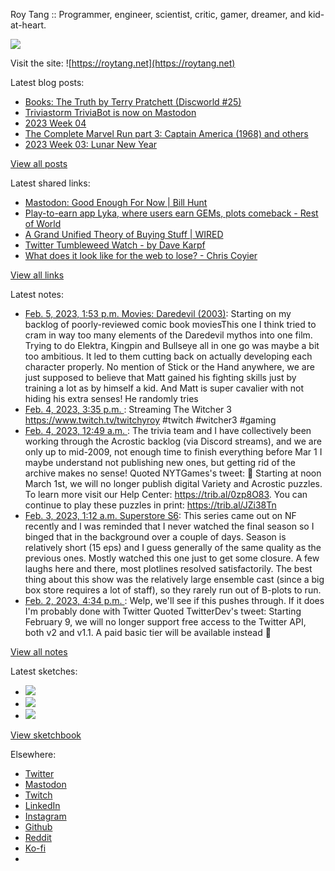 Roy Tang :: Programmer, engineer, scientist, critic, gamer, dreamer, and kid-at-heart.

![](https://roytang.net/static/img/profile.jpg)

Visit the site: ![https://roytang.net](https://roytang.net)

Latest blog posts:

- [Books: The Truth by Terry Pratchett (Discworld #25)](https://roytang.net/2023/02/the-truth/)
- [Triviastorm TriviaBot is now on Mastodon](https://roytang.net/2023/02/triviastorm-mastodon/)
- [2023 Week 04](https://roytang.net/2023/01/2023-week-04/)
- [The Complete Marvel Run part 3: Captain America (1968) and others](https://roytang.net/2023/01/marvel-run-3-captain-america-etc/)
- [2023 Week 03: Lunar New Year](https://roytang.net/2023/01/2023-week-03/)

[View all posts](https://roytang.net/blog)

Latest shared links:

- [Mastodon: Good Enough For Now | Bill Hunt](https://roytang.net/2023/02/fccb0f6e7c82fc4a6990ce91a650fd77/)
- [Play-to-earn app Lyka, where users earn GEMs, plots comeback - Rest of World](https://roytang.net/2023/02/1150f4953824c8a8aa42fb84d82ce36b/)
- [A Grand Unified Theory of Buying Stuff | WIRED](https://roytang.net/2023/01/dc034387f54d5b3052fb6280a3636db1/)
- [Twitter Tumbleweed Watch - by Dave Karpf](https://roytang.net/2023/01/dc1e995cf254d6ee689e8c3a656f76ee/)
- [What does it look like for the web to lose? - Chris Coyier](https://roytang.net/2023/01/14c05c4cd7035127449a6bf265775d3a/)

[View all links](https://roytang.net/links)

Latest notes:

- [Feb. 5, 2023, 1:53 p.m. Movies: Daredevil (2003)](https://roytang.net/2023/02/daredevil-2003/): Starting on my backlog of poorly-reviewed comic book moviesThis one I think tried to cram in way too many elements of the Daredevil mythos into one film. Trying to do Elektra, Kingpin and Bullseye all in one go was maybe a bit too ambitious. It led to them cutting back on actually developing each character properly. No mention of Stick or the Hand anywhere, we are just supposed to believe that Matt gained his fighting skills just by training a lot as by himself a kid. And Matt is super cavalier with not hiding his extra senses! He randomly tries
- [Feb. 4, 2023, 3:35 p.m. ](https://roytang.net/2023/02/1637ab6d532664a9f275bbca43dd6df0/): Streaming The Witcher 3 https://www.twitch.tv/twitchyroy #twitch #witcher3 #gaming
- [Feb. 4, 2023, 12:49 a.m. ](https://roytang.net/2023/02/1621551404916801537/): The trivia team and I have collectively been working through the Acrostic backlog (via Discord streams), and we are only up to mid-2009, not enough time to finish everything before Mar 1 I maybe understand not publishing new ones, but getting rid of the archive makes no sense! Quoted NYTGames&#x27;s tweet: 🔔 Starting at noon March 1st, we will no longer publish digital Variety and Acrostic puzzles. To learn more visit our Help Center: https://trib.al/0zp8O83. You can continue to play these puzzles in print: https://trib.al/JZi38Tn
- [Feb. 3, 2023, 1:12 a.m. Superstore S6](https://roytang.net/2023/02/superstore-s6/): This series came out on NF recently and I was reminded that I never watched the final season so I binged that in the background over a couple of days. Season is relatively short (15 eps) and I guess generally of the same quality as the previous ones. Mostly watched this one just to get some closure. A few laughs here and there, most plotlines resolved satisfactorily. The best thing about this show was the relatively large ensemble cast (since a big box store requires a lot of staff), so they rarely run out of B-plots to run.
- [Feb. 2, 2023, 4:34 p.m. ](https://roytang.net/2023/02/1621064609083056130/): Welp, we&#x27;ll see if this pushes through. If it does I&#x27;m probably done with Twitter Quoted TwitterDev&#x27;s tweet: Starting February 9, we will no longer support free access to the Twitter API, both v2 and v1.1. A paid basic tier will be available instead 🧵

[View all notes](https://roytang.net/notes)

Latest sketches:


- ![](https://roytang.net/media/cache/3c/da/3cda657c471879c3cfa81b898b810cd6.jpg)
- ![](https://roytang.net/media/cache/a2/60/a260eacc913ee7c542024b154923702f.jpg)
- ![](https://roytang.net/media/cache/e0/88/e0888b7f7a1e342aba8cced2a0784cc4.jpg)

[View sketchbook](https://roytang.net/albums/sketchbook)


Elsewhere:

- [Twitter](https://twitter.com/roytang)
- [Mastodon](https://indieweb.social/@roytang)
- [Twitch](https://twitch.tv/twitchyroy)
- [LinkedIn](https://www.linkedin.com/in/roytang)
- [Instagram](https://instagram.com/roytang0400)
- [Github](https://github.com/roytang)
- [Reddit](https://reddit.com/u/hungryroy)
- [Ko-fi](https://ko-fi.com/roytang)
- [](mailto:hello@roytang.net)
